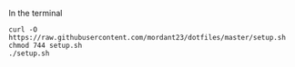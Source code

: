 In the terminal
```
curl -O https://raw.githubusercontent.com/mordant23/dotfiles/master/setup.sh
chmod 744 setup.sh
./setup.sh
```